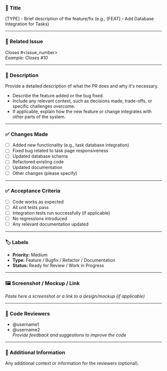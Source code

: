 ### 📝 Title  
[TYPE] - Brief description of the feature/fix (e.g., [FEAT] - Add Database Integration for Tasks)

---

### 📄 Related Issue  
Closes #<issue_number>  
_Example: Closes #10_

---

### 📜 Description  
Provide a detailed description of what the PR does and why it's necessary.  
- Describe the feature added or the bug fixed.  
- Include any relevant context, such as decisions made, trade-offs, or specific challenges overcome.  
- If applicable, explain how the new feature or change integrates with other parts of the system.

---

### ✅ Changes Made  
- [ ] Added new functionality (e.g., task database integration)  
- [ ] Fixed bug related to task page responsiveness  
- [ ] Updated database schema  
- [ ] Refactored existing code  
- [ ] Updated documentation  
- [ ] Other changes (please specify)

---

### ✅ Acceptance Criteria  
- [ ] Code works as expected  
- [ ] All unit tests pass  
- [ ] Integration tests run successfully (if applicable)  
- [ ] No regressions introduced  
- [ ] Any relevant documentation updated

---

### 🏷️ Labels  
- **Priority:** Medium  
- **Type:** Feature / Bugfix / Refactor / Documentation  
- **Status:** Ready for Review / Work in Progress

---

### 🖼️ Screenshot / Mockup / Link  
_Paste here a screenshot or a link to a design/mockup (if applicable)_

---

### 👥 Code Reviewers  
- @username1  
- @username2  
_Provide feedback and suggestions to improve the code_

---

### 🔄 Additional Information  
Any additional context or information for the reviewers (optional).
